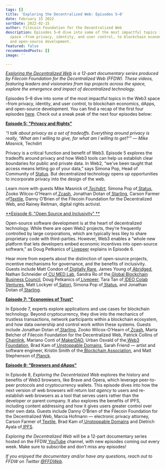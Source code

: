 ```yaml
---
tags: []
title: 'Exploring the Decentralized Web: Episodes 5–8'
date: February 15 2022
sortDate: 2022-02-15
author: Filecoin Foundation for the Decentralized Web
description: Episodes 5–8 dive into some of the most impactful topics in the Web3
  space –from privacy, identity, and user control, to blockchain economics, dApps,
  and open-source development.
featured: false
recommendedPosts: []
image: ''

---
```

[_Exploring the Decentralized Web_](https://www.youtube.com/watch?v=P0yfvedPY94&list=PL37YlBYJT0nmfqDnbov6lKHUyZvRfQjap&index=1) _is a 12-part documentary series produced by Filecoin Foundation for the Decentralized Web (FFDW). These videos, featuring leaders and visionaries from top projects across the space, explore the emergence and impact of decentralized technology._

Episodes 5–8 dive into some of the most impactful topics in the Web3 space –from privacy, identity, and user control, to blockchain economics, dApps, and open-source development. You can find a recap of the first four episodes [here](https://medium.com/@FFDWeb/check-out-our-docuseries-exploring-the-decentralized-web-b7d13e2415d). Check out a sneak peak of the next four episodes below:

[**Episode 5: "Privacy and Rights"**](https://www.youtube.com/watch?v=paeI3LiHIuI&t=1s)

_“I talk about privacy as a set of tradeoffs. Everything around privacy is really, ‘What am I willing to give, for what am I willing to get?’” — Mike Masnick,_ Techdirt

Privacy is a critical function and benefit of Web3. Episode 5 explores the tradeoffs around privacy and how Web3 tools can help us establish clear boundaries for public and private data. In Web2, “we’ve been taught that access means letting go of your data,” says Simona Pop, Head of Community of [Status](https://status.im/get/). But decentralized technology opens up opportunities to incorporate privacy into the design of the web.

Learn more with guests Mike Masnick of[ _Techdirt_](https://www.techdirt.com/), Simona Pop of[ Status](https://status.im/get/), Zooko Wilcox-O’Hearn of[ Zcash](https://z.cash/), Jonathan Dotan of[ Starling](https://www.starlinglab.org/), Carson Farmer of[Textile](https://www.textile.io/), Danny O’Brien of the Filecoin Foundation for the Decentralized Web, and Rainey Reitman, digital rights activist.

[**Episode 6: "Open Source and Inclusivity" **](https://www.youtube.com/watch?v=wjy4Dv1-pHU)

Open-source software development is at the heart of decentralized technology. While there are open Web2 projects, they’re frequently controlled by large corporations, which are typically less liley to share proprietary code with third-parties. However, Web3 enables a “whole new platform that lets developers embed economic incentives into open-source software,” as Doug Petkanics of [Livepeer](https://livepeer.org/) explains in Episode 6.

Hear more from experts about the distinction of open-source projects, incentive mechanisms for governance, and the benefits of inclusivity. Guests include Matt Condon of[ Digitally Rare](https://anchor.fm/digitallyrare), James Young of[ Abridged](https://abridged.io/), Nathan Schneider of[ CU MED Lab](https://www.colorado.edu/lab/medlab/about), Sandra Ro of the[ Global Blockchain Business Council](https://gbbcouncil.org/), Doug Petkanics of[ Livepeer](https://livepeer.org/), Tara Tan of[ IDEO Colab Ventures](https://www.ideocolab.com/ventures/), Matt Lockyer of[ Satori](https://www.satoriapp.xyz/), Simona Pop of[ Status](https://status.im/get/), and Jonathan Dotan of[ Starling](https://www.starlinglab.org/).

[**Episode 7: "Economies of Trust"**](https://www.youtube.com/watch?v=KBq0GsTj3ho)

In Episode 7, experts explore applications and use cases for blockchain technology. Beyond cryptocurrency, they dive into the mechanics of trustless transactions, network participants within a blockchain ecosystem, and how data ownership and control work within these systems. Guests include Jonathan Dotan of[ Starling](https://www.starlinglab.org/), Zooko Wilcox-O’Hearn of[ Zcash](https://z.cash/), Marta Belcher of Filecoin Foundation for the Decentralized Web, Patrick Collins of[ Chainlink](https://chain.link/), Mariano Conti of[ MakerDAO](https://makerdao.com/en/), Urban Osvald of the[ Web3 Foundation](https://web3.foundation/), Brad Kam of[ Unstoppable Domains](https://unstoppabledomains.com/), Sarah Friend — artist and software engineer, Kristin Smith of the[ Blockchain Association](https://theblockchainassociation.org/), and Matt Stephenson of[ Planck](https://planckdata.com/).

[**Episode 8: "Browsers and dApps"**](https://www.youtube.com/watch?v=wF_a2vR4zxQ) 

In Episode 8, _Exploring the Decentrlaized Web_ explores the history and benefits of Web3 browsers, like Brave and Opera, which leverage peer-to-peer protocols and cryptocurrency wallets. This episode dives into how the next version of web browsers will return _lost agency_ to users and re-establish web browsers as a tool that serves users rather than the developer or parent company. It also explores the benefits of IPFS, including content addressing and how it gives users greater control over their own data. Guests include Danny O’Brien of the Filecoin Foundation for the Decentralized Web, Marcia Hofmann — electronic privacy attorney, Carson Farmer of[ Textile](https://www.textile.io/), Brad Kam of[ Unstoppable Domains](https://unstoppabledomains.com/) and Dietrich Ayala of[ IPFS](https://ipfs.io/).

_Exploring the Decentralized Web_ will be a 12-part documentary series hosted on the FFDW[ YouTube](https://www.youtube.com/channel/UCbj3Hck5cwKURkZKHjg_MKQ) channel, with new episodes coming out every week. Make sure to subscribe and don’t miss any episodes!

_If you enjoyed the documentary and/or have any questions, reach out to FFDW on Twitter_ [_@FFDWeb_](https://twitter.com/ffdweb)_._